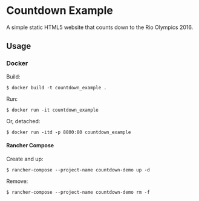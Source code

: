 # Countdown Example

A simple static HTML5 website that counts down to the Rio Olympics 2016.

## Usage

### Docker

Build:

    $ docker build -t countdown_example .

Run:

    $ docker run -it countdown_example

Or, detached:

    $ docker run -itd -p 8800:80 countdown_example

#### Rancher Compose

Create and up:

    $ rancher-compose --project-name countdown-demo up -d

Remove:

    $ rancher-compose --project-name countdown-demo rm -f
